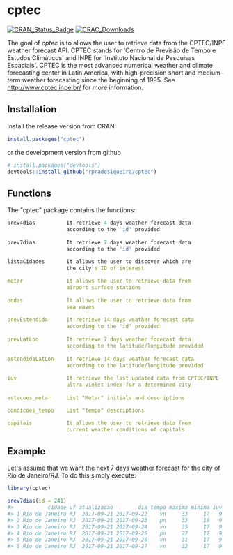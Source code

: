 cptec
=====

[![CRAN\_Status\_Badge](https://www.r-pkg.org/badges/version/cptec)](https://CRAN.R-project.org/package=cptec) [![CRAC\_Downloads](https://cranlogs.r-pkg.org/badges/grand-total/cptec)](https://CRAN.R-project.org/package=cptec)

The goal of *cptec* is to allows the user to retrieve data from the CPTEC/INPE weather forecast API. CPTEC stands for 'Centro de Previsão de Tempo e Estudos Climáticos' and INPE for 'Instituto Nacional de Pesquisas Espaciais'. CPTEC is the most advanced numerical weather and climate forecasting center in Latin America, with high-precision short and medium-term weather forecasting since the beginning of 1995. See <http://www.cptec.inpe.br/> for more information.

Installation
------------

Install the release version from CRAN:

``` r
install.packages("cptec")
```

or the development version from github

``` r
# install.packages("devtools")
devtools::install_github("rpradosiqueira/cptec")
```

Functions
---------

The "cptec" package contains the functions:

``` r
prev4dias          It retrieve 4 days weather forecast data
                   according to the 'id' provided
                   
prev7dias          It retrieve 7 days weather forecast data
                   according to the 'id' provided
                   
listaCidades       It allows the user to discover which are
                   the city`s ID of interest

metar              It allows the user to retrieve data from
                   airport surface stations
                   
ondas              It allows the user to retrieve data from
                   sea waves
                   
prevEstendida      It retrieve 14 days weather forecast data
                   according to the 'id' provided
                    
prevLatLon         It retrieve 7 days weather forecast data
                   according to the latitude/longitude provided
                   
estendidaLatLon    It retrieve 14 days weather forecast data
                   according to the latitude/longitude provided
                   
iuv                It retrieve the last updated data from CPTEC/INPE
                   ultra violet index for a determined city
                   
estacoes_metar     List "Metar" initials and descriptions

condicoes_tempo    List "tempo" descriptions

capitais           It allows the user to retrieve data from
                   current weather conditions of capitals
```

Example
-------

Let's assume that we want the next 7 days weather forecast for the city of Rio de Janeiro/RJ. To do this simply execute:

``` r
library(cptec)

prev7dias(id = 241)
#>           cidade uf atualizacao        dia tempo maxima minima iuv
#> 1 Rio de Janeiro RJ  2017-09-21 2017-09-22    vn     33     17   9
#> 2 Rio de Janeiro RJ  2017-09-21 2017-09-23    pn     33     18   9
#> 3 Rio de Janeiro RJ  2017-09-21 2017-09-24    vn     35     17   9
#> 4 Rio de Janeiro RJ  2017-09-21 2017-09-25    pn     27     17   9
#> 5 Rio de Janeiro RJ  2017-09-21 2017-09-26    vn     31     17   9
#> 6 Rio de Janeiro RJ  2017-09-21 2017-09-27    vn     32     17   9
```
